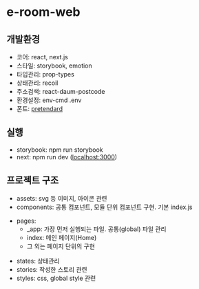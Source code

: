 # e-room-web

## 개발환경

- 코어: react, next.js
- 스타일: storybook, emotion
- 타입관리: prop-types
- 상태관리: recoil
- 주소검색: react-daum-postcode
- 환경설정: env-cmd .env
- 폰트: [pretendard](https://github.com/orioncactus/pretendard)

## 실행

- storybook: npm run storybook
- next: npm run dev ([localhost:3000](http://localhost:3000))

## 프로젝트 구조

- assets: svg 등 이미지, 아이콘 관련
- components: 공통 컴포넌트, 모듈 단위 컴포넌트 구현. 기본 index.js

* pages:
  - \_app: 가장 먼저 실행되는 파일. 공통(global) 파일 관리
  - index: 메인 페이지(Home)
  - 그 외는 페이지 단위의 구현

- states: 상태관리
- stories: 작성한 스토리 관련
- styles: css, global style 관련
